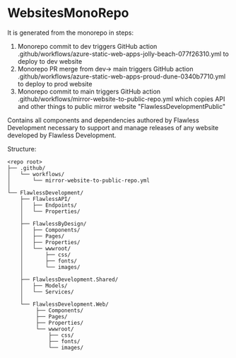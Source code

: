 # WebsitesMonoRepo

It is generated from the monorepo in steps:
1. Monorepo commit to dev triggers GitHub action .github/workflows/azure-static-web-apps-jolly-beach-077f26310.yml to deploy to dev website
2. Monorepo PR merge from dev-> main triggers GitHub action .github/workflows/azure-static-web-apps-proud-dune-0340b7710.yml to deploy to prod website
3. Monorepo commit to main triggers GitHub action .github/workflows/mirror-website-to-public-repo.yml which copies API and other things to public mirror website "FlawlessDevelopmentPublic"


Contains all components and dependencies authored by Flawless Development necessary to support and manage releases of any website developed by Flawless Development.

Structure:
```
<repo root>
├── .github/
│   └── workflows/
│       └── mirror-website-to-public-repo.yml
│
└── FlawlessDevelopment/
    ├── FlawlessAPI/
    │   ├── Endpoints/
    │   └── Properties/
    │
    ├── FlawlessByDesign/
    │   ├── Components/
    │   ├── Pages/
    │   ├── Properties/
    │   └── wwwroot/
    │       ├── css/
    │       ├── fonts/
    │       └── images/
    │
    ├── FlawlessDevelopment.Shared/
    │   ├── Models/
    │   └── Services/
    │ 
    └── FlawlessDevelopment.Web/
         ├── Components/
         ├── Pages/
         ├── Properties/
         └── wwwroot/
             ├── css/
             ├── fonts/
             └── images/
